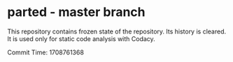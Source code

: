 # parted - master branch

This repository contains frozen state of the repository.
Its history is cleared. It is used only for static code
analysis with Codacy.

Commit Time: 1708761368